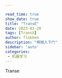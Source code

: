 ```yaml
---

read_time: true
show_date: true
title: "TransE"
date: 2023-01-20
tags: [TransX]
author: flokken
description: "稍微入下门"
sidebar: 'auto'
categories: 
 - 机器学习
---
```


Transe

